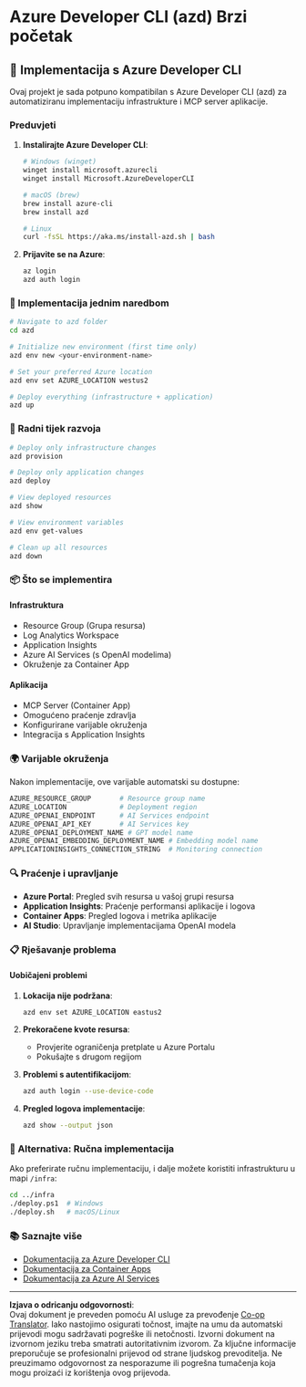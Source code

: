 <!--
CO_OP_TRANSLATOR_METADATA:
{
  "original_hash": "3ef1c97c5c40577da3be422d29276383",
  "translation_date": "2025-09-30T12:27:02+00:00",
  "source_file": "azd/README.md",
  "language_code": "hr"
}
-->
# Azure Developer CLI (azd) Brzi početak

## 🚀 Implementacija s Azure Developer CLI

Ovaj projekt je sada potpuno kompatibilan s Azure Developer CLI (azd) za automatiziranu implementaciju infrastrukture i MCP server aplikacije.

### Preduvjeti

1. **Instalirajte Azure Developer CLI**:
   ```bash
   # Windows (winget)
   winget install microsoft.azurecli
   winget install Microsoft.AzureDeveloperCLI
   
   # macOS (brew)
   brew install azure-cli
   brew install azd
   
   # Linux
   curl -fsSL https://aka.ms/install-azd.sh | bash
   ```

2. **Prijavite se na Azure**:
   ```bash
   az login
   azd auth login
   ```

### 🎯 Implementacija jednim naredbom

```bash
# Navigate to azd folder
cd azd

# Initialize new environment (first time only)
azd env new <your-environment-name>

# Set your preferred Azure location
azd env set AZURE_LOCATION westus2

# Deploy everything (infrastructure + application)
azd up
```

### 🔧 Radni tijek razvoja

```bash
# Deploy only infrastructure changes
azd provision

# Deploy only application changes  
azd deploy

# View deployed resources
azd show

# View environment variables
azd env get-values

# Clean up all resources
azd down
```

### 📦 Što se implementira

#### **Infrastruktura**
- Resource Group (Grupa resursa)
- Log Analytics Workspace  
- Application Insights
- Azure AI Services (s OpenAI modelima)
- Okruženje za Container App

#### **Aplikacija**
- MCP Server (Container App)
- Omogućeno praćenje zdravlja
- Konfigurirane varijable okruženja
- Integracija s Application Insights

### 🌍 Varijable okruženja

Nakon implementacije, ove varijable automatski su dostupne:

```bash
AZURE_RESOURCE_GROUP       # Resource group name
AZURE_LOCATION             # Deployment region
AZURE_OPENAI_ENDPOINT      # AI Services endpoint
AZURE_OPENAI_API_KEY       # AI Services key
AZURE_OPENAI_DEPLOYMENT_NAME # GPT model name
AZURE_OPENAI_EMBEDDING_DEPLOYMENT_NAME # Embedding model name
APPLICATIONINSIGHTS_CONNECTION_STRING  # Monitoring connection
```

### 🔍 Praćenje i upravljanje

- **Azure Portal**: Pregled svih resursa u vašoj grupi resursa
- **Application Insights**: Praćenje performansi aplikacije i logova
- **Container Apps**: Pregled logova i metrika aplikacije
- **AI Studio**: Upravljanje implementacijama OpenAI modela

### 📋 Rješavanje problema

#### **Uobičajeni problemi**

1. **Lokacija nije podržana**:
   ```bash
   azd env set AZURE_LOCATION eastus2
   ```

2. **Prekoračene kvote resursa**:
   - Provjerite ograničenja pretplate u Azure Portalu
   - Pokušajte s drugom regijom

3. **Problemi s autentifikacijom**:
   ```bash
   azd auth login --use-device-code
   ```

4. **Pregled logova implementacije**:
   ```bash
   azd show --output json
   ```

### 🔄 Alternativa: Ručna implementacija

Ako preferirate ručnu implementaciju, i dalje možete koristiti infrastrukturu u mapi `/infra`:

```bash
cd ../infra
./deploy.ps1  # Windows
./deploy.sh   # macOS/Linux
```

### 📚 Saznajte više

- [Dokumentacija za Azure Developer CLI](https://docs.microsoft.com/azure/developer/azure-developer-cli/)
- [Dokumentacija za Container Apps](https://docs.microsoft.com/azure/container-apps/)
- [Dokumentacija za Azure AI Services](https://docs.microsoft.com/azure/ai-services/)

---

**Izjava o odricanju odgovornosti**:  
Ovaj dokument je preveden pomoću AI usluge za prevođenje [Co-op Translator](https://github.com/Azure/co-op-translator). Iako nastojimo osigurati točnost, imajte na umu da automatski prijevodi mogu sadržavati pogreške ili netočnosti. Izvorni dokument na izvornom jeziku treba smatrati autoritativnim izvorom. Za ključne informacije preporučuje se profesionalni prijevod od strane ljudskog prevoditelja. Ne preuzimamo odgovornost za nesporazume ili pogrešna tumačenja koja mogu proizaći iz korištenja ovog prijevoda.
